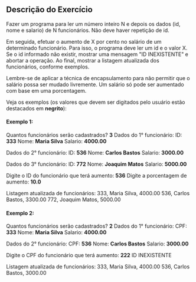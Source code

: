 ## Descrição do Exercício

Fazer um programa para ler um número inteiro N e depois os dados (id, nome e salario) de N
funcionários. Não deve haver repetição de id.

Em seguida, efetuar o aumento de X por cento no salário de um determinado funcionário. Para isso, o programa deve ler um id e o valor X. Se o id informado não existir, mostrar uma mensagem "ID INEXISTENTE" e abortar a operação. Ao final, mostrar a listagem atualizada dos funcionários, conforme exemplos.

Lembre-se de aplicar a técnica de encapsulamento para não permitir que o salário possa ser mudado livremente. Um salário só pode ser aumentado com base em uma porcentagem.

Veja os exemplos (os valores que devem ser digitados pelo usuário estão destacados em **negrito**):

#### Exemplo 1:

Quantos funcionários serão cadastrados? **3**
Dados do 1° funcionário:
ID: **333**
Nome: **Maria Silva**
Salario: **4000.00**

Dados do 2° funcionário:
ID: **536**
Nome: **Carlos Bastos**
Salario: **3000.00**

Dados do 3° funcionário:
ID: **772**
Nome: **Joaquim Matos**
Salario: **5000.00**

Digite o ID do funcionário que terá aumento: **536**
Digite a porcentagem de aumento: **10.0**

Listagem atualizada de funcionários:
333, Maria Silva, 4000.00
536, Carlos Bastos, 3300.00
772, Joaquim Matos, 5000.00

#### Exemplo 2:
Quantos funcionários serão cadastrados? **2**
Dados do 1° funcionário:
CPF: **333**
Nome: **Maria Silva**
Salario: **4000.00**

Dados do 2° funcionário:
CPF: **536**
Nome: **Carlos Bastos**
Salario: **3000.00**

Digite o CPF do funcionário que terá aumento: **222**
ID INEXISTENTE

Listagem atualizada de funcionários:
333, Maria Silva, 4000.00
536, Carlos Bastos, 3000.00